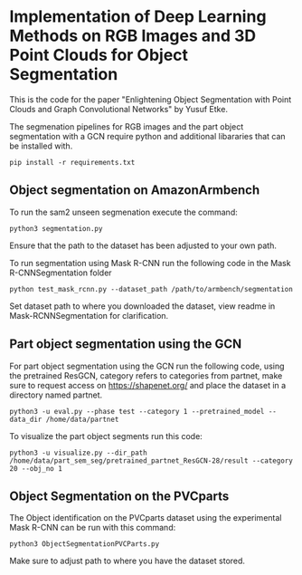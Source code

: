# Implementation of Deep Learning Methods on RGB Images and 3D Point Clouds for Object Segmentation
This is the code for the paper "Enlightening Object Segmentation with Point Clouds and Graph
Convolutional Networks" by Yusuf Etke.

The segmenation pipelines for RGB images and the part object segmentation with a GCN require python and additional libararies that can be installed with.

	pip install -r requirements.txt

## Object segmentation on AmazonArmbench

To run the sam2 unseen segmenation execute the command:

	python3 segmentation.py
 
Ensure that the path to the dataset has been adjusted to your own path.

To run segmentation using Mask R-CNN run the following code in the Mask R-CNNSegmentation folder

	python test_mask_rcnn.py --dataset_path /path/to/armbench/segmentation
	
Set dataset path to where you downloaded the dataset, view readme in Mask-RCNNSegmentation for clarification.

## Part object segmentation using the GCN
For part object segmentation using the GCN run the following code, using the pretrained ResGCN, category refers to categories from partnet, make sure to request access on https://shapenet.org/ and place the dataset in a directory named partnet.

	python3 -u eval.py --phase test --category 1 --pretrained_model --data_dir /home/data/partnet

To visualize the part object segments run this code:

	python3 -u visualize.py --dir_path /home/data/part_sem_seg/pretrained_partnet_ResGCN-28/result --category 20 --obj_no 1
	
## Object Segmentation on the PVCparts
The Object identification on the PVCparts dataset using the experimental Mask R-CNN can be run with this command:

	python3 ObjectSegmentationPVCParts.py

Make sure to adjust path to where you have the dataset stored.
